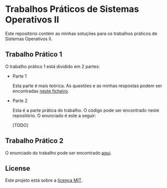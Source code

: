 # Trabalhos Práticos de Sistemas Operativos II

Este repositório contém as minhas soluções para os trabalhos práticos de Sistemas Operativos II.

## Trabalho Prático 1
O trabalho prático 1 está dividido em 2 partes:

- Parte 1

    Esta parte é mais teórica. As questões e as minhas respostas podem ser encontradas [neste ficheiro](TP1/Teoria.md).
    
- Parte 2
    
    Esta é a parte prática do trabalho. O código pode ser encontrado neste repositório. O enunciado é este a seguir:
    
    [TODO]

## Trabalho Prático 2

O enunciado do trabalho pode ser encontrado [aqui](TP2/Enunciado.md).

## License

Este projeto está sobre a [licença MIT](LICENSE).
